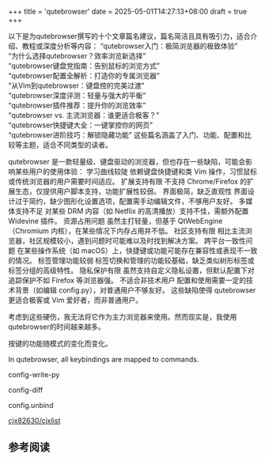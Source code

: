 +++
title = 'qutebrowser'
date = 2025-05-01T14:27:13+08:00
draft = true
+++

以下是为qutebrowser撰写的十个文章篇名建议，篇名简洁且具有吸引力，适合介绍、教程或深度分析等内容：
“qutebrowser入门：极简浏览器的极致体验”  
“为什么选择qutebrowser？效率浏览新选择”  
“qutebrowser键盘党指南：告别鼠标的浏览方式”  
“qutebrowser配置全解析：打造你的专属浏览器”  
“从Vim到qutebrowser：键盘控的完美过渡”  
“qutebrowser深度评测：轻量与强大的平衡”  
“qutebrowser插件推荐：提升你的浏览效率”  
“qutebrowser vs. 主流浏览器：谁更适合极客？”  
“qutebrowser快捷键大全：一键掌控你的网页”  
“qutebrowser进阶技巧：解锁隐藏功能”
这些篇名涵盖了入门、功能、配置和比较等主题，适合不同类型的读者。

qutebrowser 是一款轻量级、键盘驱动的浏览器，但也存在一些缺陷，可能会影响某些用户的使用体验：
学习曲线较陡
依赖键盘快捷键和类 Vim 操作，习惯鼠标或传统浏览器的用户需要时间适应。
扩展支持有限
不支持 Chrome/Firefox 的扩展生态，仅提供用户脚本支持，功能扩展性较弱。
界面极简，缺乏直观性
界面设计过于简约，缺少图形化设置选项，配置需手动编辑文件，不够用户友好。
多媒体支持不足
对某些 DRM 内容（如 Netflix 的高清播放）支持不佳，需额外配置 Widevine 插件。
资源占用问题
虽然主打轻量，但基于 QtWebEngine（Chromium 内核），在某些情况下内存占用并不低。
社区支持有限
相比主流浏览器，社区规模较小，遇到问题时可能难以及时找到解决方案。
跨平台一致性问题
在某些操作系统（如 macOS）上，快捷键或功能可能存在兼容性或表现不一致的情况。
标签管理功能较弱
标签切换和管理的功能较基础，缺乏类似树形标签或标签分组的高级特性。
隐私保护有限
虽然支持自定义隐私设置，但默认配置下对追踪保护不如 Firefox 等浏览器强。
不适合非技术用户
配置和使用需要一定的技术背景（如编辑 config.py），对普通用户不够友好。
这些缺陷使得 qutebrowser 更适合极客或 Vim 爱好者，而非普通用户。

考虑到这些硬伤，我无法将它作为主力浏览器来使用。然而现实是，我使用qutebrowser的时间越来越多。

按键的功能随模式的变化而变化。

In qutebrowser, all keybindings are mapped to commands.

config-write-py

config-diff

config.unbind


[cjx82630/cjxlist](https://github.com/cjx82630/cjxlist)



## 参考阅读
